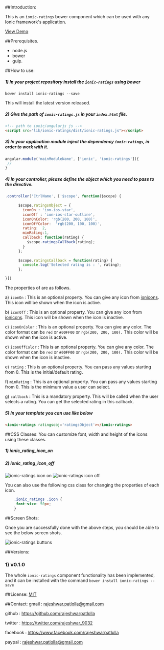 ##Introduction:

This is an `ionic-ratings` bower component which can be used with any Ionic framework's application.

[View Demo](http://codepen.io/rajeshwarpatlolla/pen/vOQJej?editors=101 "Demo") 


##Prerequisites.

* node.js
* bower
* gulp.

##How to use:

##### 1) In your project repository install the `ionic-ratings` using bower

    bower install ionic-ratings --save

This will install the latest version released.
    
##### 2) Give the path of  `ionic-ratings.js` in your `index.html` file.

````html 
<!-- path to ionic/angularjs js -->
<script src="lib/ionic-ratings/dist/ionic-ratings.js"></script>
````

##### 3) In your application module inject the dependency `ionic-ratings`, in order to work with it.

````javascript
angular.module('mainModuleName', ['ionic', 'ionic-ratings']){
 //
}
````

##### 4) In your controller, please define the object which you need to pass to the directive.

````javascript
.controller('CtrlName', ['$scope', function($scope) {
   
      $scope.ratingsObject = {
        iconOn : 'ion-ios-star',
        iconOff : 'ion-ios-star-outline',
        iconOnColor: 'rgb(200, 200, 100)',
        iconOffColor:  'rgb(200, 100, 100)',
        rating:  2,
        minRating:1,
        callback: function(rating) {
          $scope.ratingsCallback(rating);
        }
      };
  
      $scope.ratingsCallback = function(rating) {
        console.log('Selected rating is : ', rating);
      };

}])
````

The properties of are as follows.

a) `iconOn` : This is an optional property. You can give any icon from [ionicons](http://ionicons.com/). This icon will be shown when the icon is active.

b) `iconOff` : This is an optional property. You can give any icon from [ionicons](http://ionicons.com/). This icon will be shown when the icon is inactive.

c) `iconOnColor` : This is an optional property. You can give any color. The color format can be `red` or `#00FF00` or `rgb(200, 200, 100).` This color will be shown when the icon is active.

c) `iconOffColor` : This is an optional property. You can give any color. The color format can be `red` or `#00FF00` or `rgb(200, 200, 100).` This color will be shown when the icon is inactive.

e) `rating` : This is an optional property. You can pass any values starting from 0. This is the initial/default rating.

f) `minRating` : This is an optional property. You can pass any values starting from 0. This is the minimum value a user can select.

g) `callback` : This is a mandatory property. This will be called when the user selects a rating. You can get the selected rating in this callback.


##### 5) In your template you can use like below

````html
<ionic-ratings ratingsobj='ratingsObject'></ionic-ratings>
````

##CSS Classes:
You can customize font, width and height of the icons using these classes.
##### 1) ionic_rating_icon_on
##### 2) ionic_rating_icon_off

![ionic-ratings icon on](https://lh3.googleusercontent.com/0eaBAyA98Xmz0DypNRFdQs7k_pz_HCJQT87XPoh8h1U=w397-h137-no "ionic-ratings-icon-on")
![ionic-ratings icon off](https://lh3.googleusercontent.com/adoA1shQtGymzw72jKmN3p0Hv6P6jrYkbF7m7edhp_E=w402-h143-no "ionic-ratings-icon-off")

You can also use the following css class for changing the properties of each icon.

````css    
    .ionic_ratings .icon {
     font-size: 50px;
    }
````

##Screen Shots:

Once you are successfully done with the above steps, you should be able to see the below screen shots.
 
![ionic-ratings buttons](https://lh3.googleusercontent.com/iUEJXbDYAAQK6xXmEA6FIRvRsKWLrFsrVjMGolsRn8E=w392-h130-no "ionic-ratings")

##Versions:

### 1) v0.1.0
The whole `ionic-ratings` component functionality has been implemented, and it can be installed with the command `bower install ionic-ratings --save`

##License:
[MIT](https://github.com/rajeshwarpatlolla/ionic-ratings/blob/master/LICENSE.md "MIT")

##Contact:
gmail : rajeshwar.patlolla@gmail.com

github : https://github.com/rajeshwarpatlolla

twitter : https://twitter.com/rajeshwar_9032

facebook : https://www.facebook.com/rajeshwarpatlolla

paypal : rajeshwar.patlolla@gmail.com